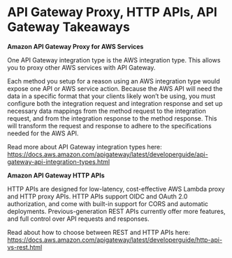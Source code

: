 # API Gateway Proxy, HTTP APIs, API Gateway Takeaways

**Amazon API Gateway Proxy for AWS Services**

One API Gateway integration type is the AWS integration type. This allows you to proxy other AWS services with API Gateway.

Each method you setup for a reason using an AWS integration type would expose one API or AWS service action. Because the AWS API will need the data in a specific format that your clients likely won’t be using, you must configure both the integration request and integration response and set up necessary data mappings from the method request to the integration request, and from the integration response to the method response. This will transform the request and response to adhere to the specifications needed for the AWS API.

Read more about API Gateway integration types here: 
https://docs.aws.amazon.com/apigateway/latest/developerguide/api-gateway-api-integration-types.html

**Amazon API Gateway HTTP APIs**

HTTP APIs are designed for low-latency, cost-effective AWS Lambda proxy and HTTP proxy APIs. HTTP APIs support OIDC and OAuth 2.0 authorization, and come with built-in support for CORS and automatic deployments. Previous-generation REST APIs currently offer more features, and full control over API requests and responses.

Read about how to choose between REST and HTTP APIs here: 
https://docs.aws.amazon.com/apigateway/latest/developerguide/http-api-vs-rest.html
